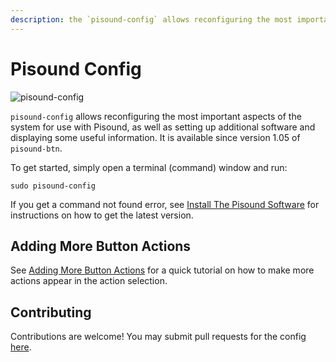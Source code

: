 ```yaml
---
description: the `pisound-config` allows reconfiguring the most important aspects of the system for use with Pisound, as well as setting up additional software and displaying some useful information.
---
```


# Pisound Config
![pisound-config](https://raw.githubusercontent.com/wiki/BlokasLabs/pisound-docs/images/pisound-config.png)

`pisound-config` allows reconfiguring the most important aspects of the system for use with Pisound, as well as setting up additional software and displaying some useful information. It is available since version 1.05 of `pisound-btn`.

To get started, simply open a terminal (command) window and run:

```
sudo pisound-config
```

If you get a command not found error, see [Install The Pisound Software](the-pisound-software.md#install-the-pisound-software) for instructions on how to get the latest version.

## Adding More Button Actions

See [Adding More Button Actions](the-button.md#adding-more-button-actions) for a quick tutorial on how to make more actions appear in the action selection.


## Contributing

Contributions are welcome! You may submit pull requests for the config <a href="https://github.com/BlokasLabs/pisound" target="_blank">here</a>.
